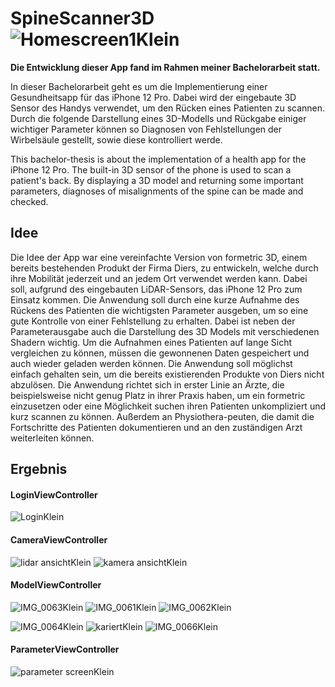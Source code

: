 # SpineScanner3D                                    ![Homescreen1Klein](https://user-images.githubusercontent.com/50517024/112753432-ee149900-8fd7-11eb-9b8c-7e4a81cc0b87.jpg)

**Die Entwicklung dieser App fand im Rahmen meiner Bachelorarbeit statt.**

In dieser Bachelorarbeit geht es um die Implementierung einer Gesundheitsapp für das iPhone 12 Pro. 
Dabei wird der eingebaute 3D Sensor des Handys verwendet, um den Rücken eines Patienten zu scannen. 
Durch die folgende Darstellung eines 3D-Modells und Rückgabe einiger wichtiger Parameter können so 
Diagnosen von Fehlstellungen der Wirbelsäule gestellt, sowie diese kontrolliert werde.

This bachelor-thesis is about the implementation of a health app for the iPhone 12 Pro. 
The built-in 3D sensor of the phone is used to scan a patient's back. 
By displaying a 3D model and returning some important parameters, diagnoses of misalignments 
of the spine can be made and checked.

## Idee 
Die Idee der App war eine vereinfachte Version von formetric 3D, einem bereits bestehenden Produkt der Firma Diers,
zu entwickeln, welche durch ihre Mobilität jederzeit und an jedem Ort verwendet werden kann. 
Dabei soll, aufgrund des eingebauten LiDAR-Sensors, das iPhone 12 Pro zum Einsatz kommen. 
Die Anwendung soll durch eine kurze Aufnahme des Rückens des Patienten die wichtigsten Parameter 
ausgeben, um so eine gute Kontrolle von einer Fehlstellung zu erhalten. 
Dabei ist neben der Parameterausgabe auch die Darstellung des 3D Models mit verschiedenen Shadern wichtig. 
Um die Aufnahmen eines Patienten auf lange Sicht vergleichen zu können, müssen die gewonnenen Daten 
gespeichert und auch wieder geladen werden können. Die Anwendung soll möglichst einfach gehalten sein, 
um die bereits existierenden Produkte von Diers nicht abzulösen.
Die Anwendung richtet sich in erster Linie an Ärzte, die beispielsweise nicht genug Platz in ihrer Praxis 
haben, um ein formetric einzusetzen oder eine Möglichkeit suchen ihren Patienten unkompliziert 
und kurz scannen zu können. Außerdem an Physiothera-peuten, die damit die Fortschritte des Patienten 
dokumentieren und an den zuständigen Arzt weiterleiten können.

## Ergebnis 
#### LoginViewController

![LoginKlein](https://user-images.githubusercontent.com/50517024/112753003-261adc80-8fd6-11eb-9ce2-bbef2a6fd67c.png)

#### CameraViewController

![lidar ansichtKlein](https://user-images.githubusercontent.com/50517024/112753313-67f85280-8fd7-11eb-929d-a7335e221a31.png)
![kamera ansichtKlein](https://user-images.githubusercontent.com/50517024/112753320-6cbd0680-8fd7-11eb-9bbc-79f484e65e82.png)

#### ModelViewController

![IMG_0063Klein](https://user-images.githubusercontent.com/50517024/112752981-084d7780-8fd6-11eb-9451-76b570319eaa.png)
![IMG_0061Klein](https://user-images.githubusercontent.com/50517024/112752965-ebb13f80-8fd5-11eb-99cc-efe8b11459f9.png)
![IMG_0062Klein](https://user-images.githubusercontent.com/50517024/112753022-4054ba80-8fd6-11eb-8d49-001d43f8627a.png)

![IMG_0064Klein](https://user-images.githubusercontent.com/50517024/112753210-f28c8200-8fd6-11eb-910b-cc49eedfaa81.png)
![kariertKlein](https://user-images.githubusercontent.com/50517024/112753214-f91af980-8fd6-11eb-903a-3debac1f86bf.png)
![IMG_0066Klein](https://user-images.githubusercontent.com/50517024/112753220-fddfad80-8fd6-11eb-8f52-035d0c685653.png)

#### ParameterViewController

![parameter screenKlein](https://user-images.githubusercontent.com/50517024/112753257-249de400-8fd7-11eb-98ab-ac6d40e3a9d5.png)
